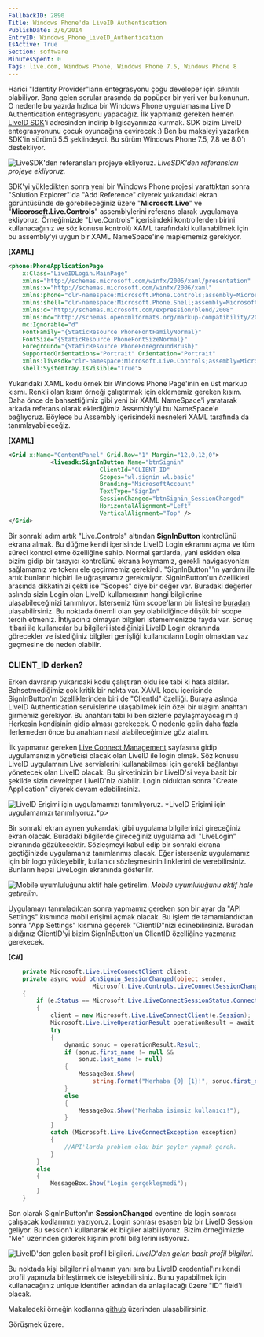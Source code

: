 ```yaml
---
FallbackID: 2890
Title: Windows Phone'da LiveID Authentication
PublishDate: 3/6/2014
EntryID: Windows_Phone_LiveID_Authentication
IsActive: True
Section: software
MinutesSpent: 0
Tags: live.com, Windows Phone, Windows Phone 7.5, Windows Phone 8
---
```

Harici "Identity Provider"ların entegrasyonu çoğu developer için
sıkıntılı olabiliyor. Bana gelen sorular arasında da popüper bir yeri
ver bu konunun. O nedenle bu yazıda hızlıca bir Windows Phone
uygulamasına LiveID Authentication entegrasyonu yapacağız. İlk yapmanız
gereken hemen [LiveID
SDK](http://msdn.microsoft.com/en-us/live/ff621310)'i adresinden indirip
bilgisayarınıza kurmak. SDK bizim LiveID entegrasyonunu çocuk oyuncağına
çevirecek :) Ben bu makaleyi yazarken SDK'in sürümü 5.5 şeklindeydi. Bu
sürüm Windows Phone 7.5, 7.8 ve 8.0'ı destekliyor.

![LiveSDK'den referansları projeye
ekliyoruz.](http://cdn.daron.yondem.com/assets/2890/wp_liveid_1.png)
*LiveSDK'den referansları projeye ekliyoruz.*

SDK'yi yükledikten sonra yeni bir Windows Phone projesi yarattıktan
sonra "Solution Explorer"'da "Add Reference" diyerek yukarıdaki ekran
görüntüsünde de görebileceğiniz üzere "**Microsoft.Live**" ve
"**Micorosoft.Live.Controls**" assemblylerini referans olarak uygulamaya
ekliyoruz. Örneğimizde "Live.Controls" içerisindeki kontrollerden birini
kullanacağınız ve söz konusu kontrolü XAML tarafındaki kullanabilmek
için bu assembly'yi uygun bir XAML NameSpace'ine maplememiz gerekiyor.

**[XAML]**

```xml
<phone:PhoneApplicationPage
    x:Class="LiveIDLogin.MainPage"
    xmlns="http://schemas.microsoft.com/winfx/2006/xaml/presentation"
    xmlns:x="http://schemas.microsoft.com/winfx/2006/xaml"
    xmlns:phone="clr-namespace:Microsoft.Phone.Controls;assembly=Microsoft.Phone"
    xmlns:shell="clr-namespace:Microsoft.Phone.Shell;assembly=Microsoft.Phone"
    xmlns:d="http://schemas.microsoft.com/expression/blend/2008"
    xmlns:mc="http://schemas.openxmlformats.org/markup-compatibility/2006"
    mc:Ignorable="d"
    FontFamily="{StaticResource PhoneFontFamilyNormal}"
    FontSize="{StaticResource PhoneFontSizeNormal}"
    Foreground="{StaticResource PhoneForegroundBrush}"
    SupportedOrientations="Portrait" Orientation="Portrait"
    xmlns:livesdk="clr-namespace:Microsoft.Live.Controls;assembly=Microsoft.Live.Controls"
    shell:SystemTray.IsVisible="True">
```

Yukarıdaki XAML kodu örnek bir Windows Phone Page'inin en üst markup
kısmı. Renkli olan kısım örneği çalıştırmak için eklememiz gereken
kısım. Daha önce de bahsettiğimiz gibi yeni bir XAML NameSpace'i
yaratarak arkada referans olarak eklediğimiz Assembly'yi bu NameSpace'e
bağlıyoruz. Böylece bu Assembly içerisindeki nesneleri XAML tarafında da
tanımlayabileceğiz.

**[XAML]**

```xml
<Grid x:Name="ContentPanel" Grid.Row="1" Margin="12,0,12,0">
            <livesdk:SignInButton Name="btnSignin" 
                          ClientId="CLIENT_ID" 
                          Scopes="wl.signin wl.basic" 
                          Branding="MicrosoftAccount" 
                          TextType="SignIn" 
                          SessionChanged="btnSignin_SessionChanged" 
                          HorizontalAlignment="Left"
                          VerticalAlignment="Top" />
</Grid>
```

Bir sonraki adım artık "Live.Controls" altından **SignInButton**
kontrolünü ekrana almak. Bu düğme kendi içerisinde LiveID Login ekranını
açma ve tüm süreci kontrol etme özelliğine sahip. Normal şartlarda, yani
eskiden olsa bizim gidip bir tarayıcı kontrolünü ekrana koymamız,
gerekli navigasyonları sağlamamız ve tokenı ele geçirmemiz gerekirdi.
"SignInButton"'ın yardımı ile artık bunların hiçbiri ile uğraşmamız
gerekmiyor. SignInButton'un özellikleri arasında dikkatinizi çekti ise
"Scopes" diye bir değer var. Buradaki değerler aslında sizin Login olan
LiveID kullanıcısının hangi bilgilerine ulaşabileceğinizi tanımlıyor.
İsterseniz tüm scope'ların bir listesine
[buradan](http://msdn.microsoft.com/en-us/library/live/hh243646.aspx)
ulaşabilirsiniz. Bu noktada önemli olan şey olabildiğince düşük bir
scope tercih etmeniz. İhtiyacınız olmayan bilgileri istememenizde fayda
var. Sonuç itibari ile kullanıcılar bu bilgileri istediğinizi LiveID
Login ekranında görecekler ve istediğiniz bilgileri genişliği
kullanıcıların Login olmaktan vaz geçmesine de neden olabilir.

### CLIENT\_ID derken?

Erken davranıp yukarıdaki kodu çalıştıran oldu ise tabi ki hata aldılar.
Bahsetmediğimiz çok kritik bir nokta var. XAML kodu içerisinde
SignInButton'ın özelliklerinden biri de "ClientId" özelliği. Buraya
aslında LiveID Authentication servislerine ulaşabilmek için özel bir
ulaşım anahtarı girmemiz gerekiyor. Bu anahtarı tabi ki ben sizlerle
paylaşmayacağım :) Herkesin kendisinin gidip alması gerekecek. O nedenle
gelin daha fazla ilerlemeden önce bu anahtarı nasıl alabileceğimize göz
atalım.

İlk yapmanız gereken [Live Connect
Management](http://go.microsoft.com/fwlink/p/?LinkId=193157) sayfasına
gidip uygulamanızın yöneticisi olacak olan LiveID ile login olmak. Söz
konusu LiveID uygulamnın Live servislerini kullanabilmesi için gerekli
bağlantıyı yönetecek olan LiveID olacak. Bu şirketinizin bir LiveID'si
veya basit bir şekilde sizin developer LiveID'niz olabilir. Login
olduktan sonra "Create Application" diyerek devam edebilirsiniz.

![LiveID Erişimi için uygulamamızı
tanımlıyoruz.](http://cdn.daron.yondem.com/assets/2890/wp_liveid_2.png)
*LiveID Erişimi için uygulamamızı tanımlıyoruz.*p\>

Bir sonraki ekran aynen yukarıdaki gibi uygulama bilgilerinizi
gireceğiniz ekran olacak. Buradaki bilgilerde gireceğiniz uygulama adı
"LiveLogin" ekranında gözükecektir. Sözleşmeyi kabul edip bir sonraki
ekrana geçtiğinizde uygulamanız tanımlanmış olacak. Eğer isterseniz
uygulamanız için bir logo yükleyebilir, kullanıcı sözleşmesinin
linklerini de verebilirsiniz. Bunların hepsi LiveLogin ekranında
gösterilir.

![Mobile uyumluluğunu aktif hale
getirelim.](http://cdn.daron.yondem.com/assets/2890/wp_liveid_3.png)
*Mobile uyumluluğunu aktif hale getirelim.*

Uygulamayı tanımladıktan sonra yapmamız gereken son bir ayar da "API
Settings" kısmında mobil erişimi açmak olacak. Bu işlem de
tamamlandıktan sonra "App Settings" kısmına geçerek "ClientID"nizi
edinebilirsiniz. Buradan aldığınız ClientID'yi bizim SignInButton'un
ClientID özelliğine yazmanız gerekecek.

**[C\#]**

```cs
    private Microsoft.Live.LiveConnectClient client;
    private async void btnSignin_SessionChanged(object sender, 
                        Microsoft.Live.Controls.LiveConnectSessionChangedEventArgs e)
    {
        if (e.Status == Microsoft.Live.LiveConnectSessionStatus.Connected)
        {
            client = new Microsoft.Live.LiveConnectClient(e.Session);
            Microsoft.Live.LiveOperationResult operationResult = await client.GetAsync("me");
            try
            {
                dynamic sonuc = operationResult.Result;
                if (sonuc.first_name != null &&
                    sonuc.last_name != null)
                {
                    MessageBox.Show(
                        string.Format("Merhaba {0} {1}!", sonuc.first_name, sonuc.last_name));
                }
                else
                {
                    MessageBox.Show("Merhaba isimsiz kullanıcı!");
                }
            }
            catch (Microsoft.Live.LiveConnectException exception)
            {
                //API'larda problem oldu bir şeyler yapmak gerek.
            }
        }
        else
        {
            MessageBox.Show("Login gerçekleşmedi");
        }
    }
```

Son olarak SignInButton'ın **SessionChanged** eventine de login sonrası
çalışacak kodlarımızı yazıyoruz. Login sonrası esasen biz bir LiveID
Session geliyor. Bu session'ı kullanarak ek bilgiler alabiliyoruz. Bizim
örneğimizde "Me" üzerinden giderek kişinin profil bilgilerini istiyoruz.

![LiveID'den gelen basit profil
bilgileri.](http://cdn.daron.yondem.com/assets/2890/wp_liveid_4.png)
*LiveID'den gelen basit profil bilgileri.*

Bu noktada kişi bilgilerini almanın yanı sıra bu LiveID credential'ını
kendi profil yapınızla birleştirmek de isteyebilirsiniz. Bunu yapabilmek
için kullanacağınız unique identifier adından da anlaşılacağı üzere "ID"
field'i olacak.

Makaledeki örneğin kodlarına
[github](https://github.com/daronyondem/WPMakaleOrnekleri/tree/master/LiveID/LiveIDLogin)
üzerinden ulaşabilirsiniz.

Görüşmek üzere.


